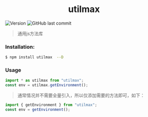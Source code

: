 <div align="center">
  <h1>utilmax</h1>
</div>
<p>
  <img alt="Version" src="https://img.shields.io/github/v/release/cderek/utilmax.svg" />
  
  <img alt="GitHub last commit" src="https://img.shields.io/github/last-commit/cderek/utilmax.svg?style=popout" />
</p>

> 通用js方法库

### Installation:

```bash
$ npm install utilmax  --D
```

### Usage

```javascript
import * as utilmax from "utilmax";
const env = utilmax.getEnvironment();
```


> 通常情况并不需要全量引入，所以仅添加需要的方法即可，如下：

```javascript
import { getEnvironment } from "utilmax";
const env = getEnvironment();
```